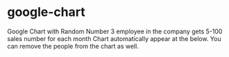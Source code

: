 # google-chart
Google Chart with Random Number 3 employee in the company gets 5-100 sales number for each month Chart automatically appear at the below. You can remove the people from the chart as well.
